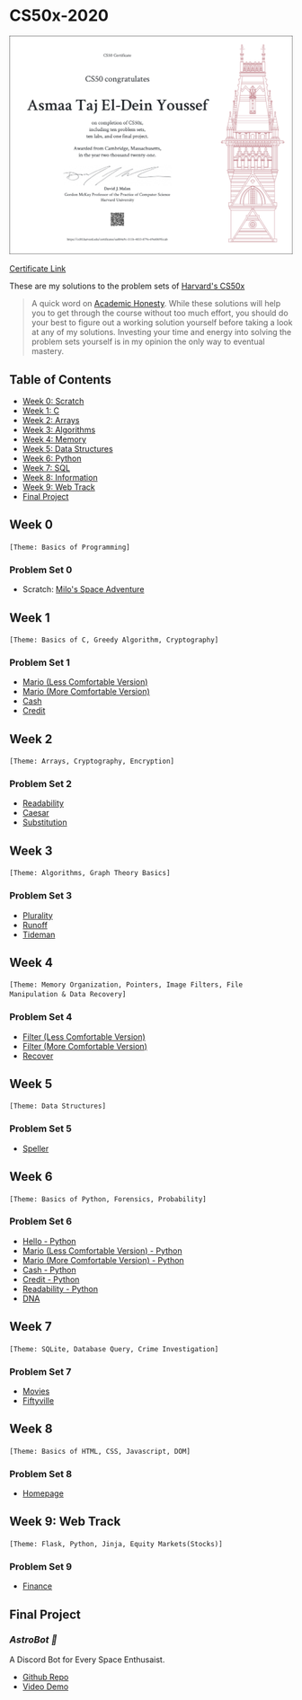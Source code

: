 # CS50x-2020

![CS50x Certificate](CS50xCertificate.png)

[Certificate Link](https://certificates.cs50.io/ea884a9c-311b-4833-879e-69e6069fccab.pdf?size=letter)

These are my solutions to the problem sets of [Harvard's CS50x](https://cs50.harvard.edu/x/2020/)

> A quick word on [Academic Honesty](https://cs50.harvard.edu/x/2020/honesty/). While these solutions will help you to get through the course without too much effort, you should do your best to figure out a working solution yourself before taking a look at any of my solutions. Investing your time and energy into solving the problem sets yourself is in my opinion the only way to eventual mastery.

## Table of Contents

-   [Week 0: Scratch](#week-0)
-   [Week 1: C](#week-1)
-   [Week 2: Arrays](#week-2)
-   [Week 3: Algorithms](#week-3)
-   [Week 4: Memory](#week-4)
-   [Week 5: Data Structures](#week-5)
-   [Week 6: Python](#week-6)
-   [Week 7: SQL](#week-7)
-   [Week 8: Information](#week-8)
-   [Week 9: Web Track](#web-track)
-   [Final Project](#final-project)

## Week 0

`[Theme: Basics of Programming]`

### Problem Set 0

-   Scratch: [Milo's Space Adventure](https://scratch.mit.edu/projects/572955125)

## Week 1

`[Theme: Basics of C, Greedy Algorithm, Cryptography]`

### Problem Set 1

-   [Mario (Less Comfortable Version)](pset1/mario/less.c)
-   [Mario (More Comfortable Version)](pset1/mario/more.c)
-   [Cash](pset1/cash/cash.c)
-   [Credit](pset1/credit/credit.c)

## Week 2

`[Theme: Arrays, Cryptography, Encryption]`

### Problem Set 2

-   [Readability](pset2/readability/readability.c)
-   [Caesar](pset2/caesar/caesar.c)
-   [Substitution](pset2/substitution/substitution.c)

## Week 3

`[Theme: Algorithms, Graph Theory Basics]`

### Problem Set 3

-   [Plurality](pset3/plurality/plurality.c)
-   [Runoff](pset3/runoff/runoff.c)
-   [Tideman](pset3/tideman/tideman.c)

## Week 4

`[Theme: Memory Organization, Pointers, Image Filters, File Manipulation & Data Recovery]`

### Problem Set 4

-   [Filter (Less Comfortable Version)](pset4/filter/less/helpers.c)
-   [Filter (More Comfortable Version)](pset4/filter/more/helpers.c)
-   [Recover](pset4/recover/recover.c)

## Week 5

`[Theme: Data Structures]`

### Problem Set 5

-   [Speller](pset5/speller/dictionary.c)

## Week 6

`[Theme: Basics of Python, Forensics, Probability]`

### Problem Set 6

-   [Hello - Python](pset6/hello/hello.py)
-   [Mario (Less Comfortable Version) - Python](pset6/mario/less.py)
-   [Mario (More Comfortable Version) - Python](pset6/mario/more.py)
-   [Cash - Python](pset6/cash/cash.py)
-   [Credit - Python](pset6/credit/credit.py)
-   [Readability - Python](pset6/readability/readability.py)
-   [DNA](pset6/dna/dna.py)

## Week 7

`[Theme: SQLite, Database Query, Crime Investigation]`

### Problem Set 7

-   [Movies](pset7/movies)
-   [Fiftyville](pset7/fiftyville)

## Week 8

`[Theme: Basics of HTML, CSS, Javascript, DOM]`

### Problem Set 8

-   [Homepage](pset8/homepage)

## Week 9: Web Track

`[Theme: Flask, Python, Jinja, Equity Markets(Stocks)]`

### Problem Set 9

-   [Finance](pset9/finance)

## Final Project

### _AstroBot 👾_

A Discord Bot for Every Space Enthusaist.

-   [Github Repo](https://github.com/asmaatajeldein/astrobot)
-   [Video Demo](https://youtu.be/CD3tueGtBas)
